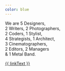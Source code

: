 ```yaml
---
color: blue
---
```

<div class="contained">
  <p class="display-serif fit-text">We are 5 Designers,<br />
  2 Writers, 2 Photographers,<br />
  2 Coders, 1 Stylist,<br />
  4 Strategists, 1 Architect,<br />
  3 Cinematographers,<br />
  2 Editors, 2 Managers<br />
  &amp; 1 Metal Band.
  </p>
  <a class="preview-link" href="#">{{ linkText }}</a>
</div>
